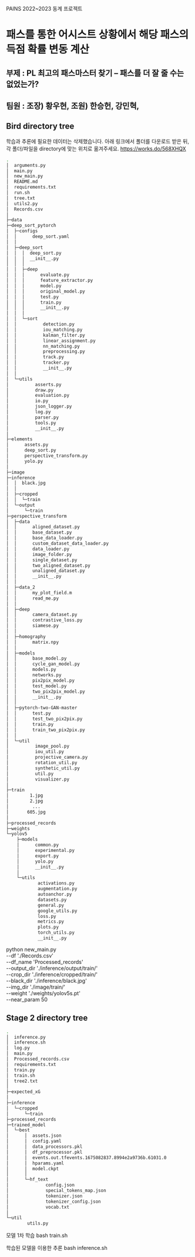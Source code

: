PAINS 2022~2023 동계 프로젝트

# 패스를 통한 어시스트 상황에서 해당 패스의 득점 확률 변동 계산

## 부제 : PL 최고의 패스마스터 찾기 – 패스를 더 잘 줄 수는 없었는가?

팀원 : 조장) 황우현, 조원) 한승헌, 강민혁, 
---

## Bird directory tree

학습과 추론에 필요한 데이터는 삭제했습니다.
아래 링크에서 폴더를 다운로드 받은 뒤, 각 폴더/파일을 directory에 맞는 위치로 옮겨주세요.
https://works.do/568XHQX

```bash
.
│  arguments.py
│  main.py
│  new_main.py
│  README.md
│  requirements.txt
│  run.sh
│  tree.txt
│  utils2.py
│  Records.csv 
│ 
├─data
├─deep_sort_pytorch
│  ├─configs
│  │      deep_sort.yaml
│  │      
│  ├─deep_sort
│  │  │  deep_sort.py
│  │  │  __init__.py
│  │  │  
│  │  ├─deep
│  │  │      evaluate.py
│  │  │      feature_extractor.py
│  │  │      model.py
│  │  │      original_model.py
│  │  │      test.py
│  │  │      train.py
│  │  │      __init__.py
│  │  │      
│  │  └─sort
│  │          detection.py
│  │          iou_matching.py
│  │          kalman_filter.py
│  │          linear_assignment.py
│  │          nn_matching.py
│  │          preprocessing.py
│  │          track.py
│  │          tracker.py
│  │          __init__.py
│  │          
│  └─utils
│          asserts.py
│          draw.py
│          evaluation.py
│          io.py
│          json_logger.py
│          log.py
│          parser.py
│          tools.py
│          __init__.py
│          
├─elements
│      assets.py
│      deep_sort.py
│      perspective_transform.py
│      yolo.py
│      
├─image
├─inference
│  │  black.jpg
│  │  
│  ├─cropped
│  │  └─train
│  └─output
│      └─train
├─perspective_transform
│  ├─data
│  │      aligned_dataset.py
│  │      base_dataset.py
│  │      base_data_loader.py
│  │      custom_dataset_data_loader.py
│  │      data_loader.py
│  │      image_folder.py
│  │      single_dataset.py
│  │      two_aligned_dataset.py
│  │      unaligned_dataset.py
│  │      __init__.py
│  │      
│  ├─data_2
│  │      my_plot_field.m
│  │      read_me.py
│  │      
│  ├─deep
│  │      camera_dataset.py
│  │      contrastive_loss.py
│  │      siamese.py
│  │      
│  ├─homography
│  │      matrix.npy
│  │      
│  ├─models
│  │      base_model.py
│  │      cycle_gan_model.py
│  │      models.py
│  │      networks.py
│  │      pix2pix_model.py
│  │      test_model.py
│  │      two_pix2pix_model.py
│  │      __init__.py
│  │      
│  ├─pytorch-two-GAN-master
│  │      test.py
│  │      test_two_pix2pix.py
│  │      train.py
│  │      train_two_pix2pix.py
│  │      
│  └─util
│          image_pool.py
│          iou_util.py
│          projective_camera.py
│          rotation_util.py
│          synthetic_util.py
│          util.py
│          visualizer.py
│  
├─train
│        1.jpg
│        2.jpg
│         ...
│       605.jpg
│ 
├─processed_records
├─weights
└─yolov5
    ├─models
    │      common.py
    │      experimental.py
    │      export.py
    │      yolo.py
    │      __init__.py
    │      
    └─utils
            activations.py
            augmentation.py
            autoanchor.py
            datasets.py
            general.py
            google_utils.py
            loss.py
            metrics.py
            plots.py
            torch_utils.py
            __init__.py

```

python new_main.py \
    --df './Records.csv' \
    --df_name 'Processed_records' \
    --output_dir './inference/output/train/' \
    --crop_dir './inference/cropped/train/' \
    --black_dir './inference/black.jpg' \
    --img_dir './image/train/' \
    --weight './weights/yolov5s.pt' \
    --near_param 50

## Stage 2 directory tree

```bash
.
│  inference.py
│  inference.sh
│  log.py
│  main.py
│  Processed_records.csv
│  requirements.txt
│  train.py
│  train.sh
│  tree2.txt
│  
├─expected_xG
│      
├─inference
│  └─cropped
│      └─train
├─processed_records
├─trained_model
│  └─best
│      │  assets.json
│      │  config.yaml
│      │  data_processors.pkl
│      │  df_preprocessor.pkl
│      │  events.out.tfevents.1675082837.8994e2a9736b.61031.0
│      │  hparams.yaml
│      │  model.ckpt
│      │  
│      └─hf_text
│              config.json
│              special_tokens_map.json
│              tokenizer.json
│              tokenizer_config.json
│              vocab.txt
│              
└─util
        utils.py
```

모델 1차 학습
bash train.sh

학습된 모델을 이용한 추론
bash inference.sh
